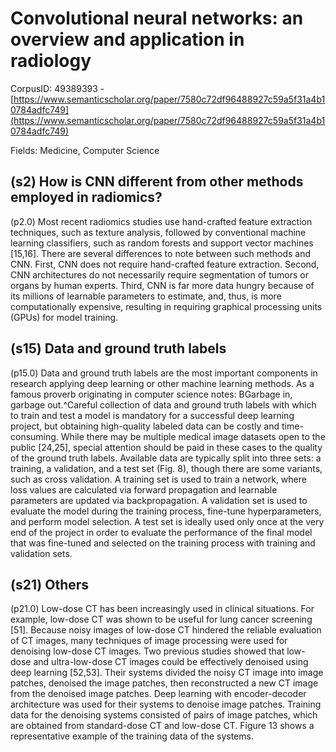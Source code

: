 # Convolutional neural networks: an overview and application in radiology

CorpusID: 49389393 - [https://www.semanticscholar.org/paper/7580c72df96488927c59a5f31a4b10784adfc749](https://www.semanticscholar.org/paper/7580c72df96488927c59a5f31a4b10784adfc749)

Fields: Medicine, Computer Science

## (s2) How is CNN different from other methods employed in radiomics?
(p2.0) Most recent radiomics studies use hand-crafted feature extraction techniques, such as texture analysis, followed by conventional machine learning classifiers, such as random forests and support vector machines [15,16]. There are several differences to note between such methods and CNN. First, CNN does not require hand-crafted feature extraction. Second, CNN architectures do not necessarily require segmentation of tumors or organs by human experts. Third, CNN is far more data hungry because of its millions of learnable parameters to estimate, and, thus, is more computationally expensive, resulting in requiring graphical processing units (GPUs) for model training.
## (s15) Data and ground truth labels
(p15.0) Data and ground truth labels are the most important components in research applying deep learning or other machine learning methods. As a famous proverb originating in computer science notes: BGarbage in, garbage out.^Careful collection of data and ground truth labels with which to train and test a model is mandatory for a successful deep learning project, but obtaining high-quality labeled data can be costly and time-consuming. While there may be multiple medical image datasets open to the public [24,25], special attention should be paid in these cases to the quality of the ground truth labels. Available data are typically split into three sets: a training, a validation, and a test set (Fig. 8), though there are some variants, such as cross validation. A training set is used to train a network, where loss values are calculated via forward propagation and learnable parameters are updated via backpropagation. A validation set is used to evaluate the model during the training process, fine-tune hyperparameters, and perform model selection. A test set is ideally used only once at the very end of the project in order to evaluate the performance of the final model that was fine-tuned and selected on the training process with training and validation sets.
## (s21) Others
(p21.0) Low-dose CT has been increasingly used in clinical situations. For example, low-dose CT was shown to be useful for lung cancer screening [51]. Because noisy images of low-dose CT hindered the reliable evaluation of CT images, many techniques of image processing were used for denoising low-dose CT images. Two previous studies showed that low-dose and ultra-low-dose CT images could be effectively denoised using deep learning [52,53]. Their systems divided the noisy CT image into image patches, denoised the image patches, then reconstructed a new CT image from the denoised image patches. Deep learning with encoder-decoder architecture was used for their systems to denoise image patches. Training data for the denoising systems consisted of pairs of image patches, which are obtained from standard-dose CT and low-dose CT. Figure 13 shows a representative example of the training data of the systems.
